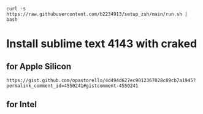 ```
curl -s https://raw.githubusercontent.com/b2234913/setup_zsh/main/run.sh | bash
```


# Install sublime text 4143 with craked


## for Apple Silicon
```
https://gist.github.com/opastorello/4d494d627ec9012367028c89cb7a1945?permalink_comment_id=4550241#gistcomment-4550241
```

## for Intel
